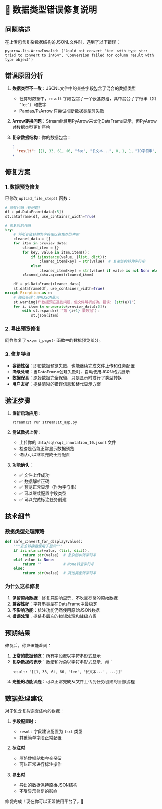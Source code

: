 # 🔧 数据类型错误修复说明

## 问题描述

在上传包含复杂数据结构的JSONL文件时，遇到了以下错误：

```
pyarrow.lib.ArrowInvalid: ("Could not convert 'fee' with type str: tried to convert to int64", 'Conversion failed for column result with type object')
```

## 错误原因分析

1. **数据类型不一致**：JSONL文件中的某些字段包含了混合的数据类型
   - 在你的数据中，`result` 字段包含了一个嵌套数组，其中混合了字符串（如 "fee"）和数字
   - Pandas/PyArrow 在尝试推断数据类型时失败

2. **Arrow转换问题**：Streamlit使用PyArrow来优化DataFrame显示，但PyArrow对数据类型更加严格

3. **复杂数据结构**：你的数据包含：
   ```json
   {
     "result": [[1, 33, 61, 66, "fee", "长文本...", 0, 1, 1, "ID字符串", "2024-05-30 09:21:56", "2024-06-09 06:02:48", 16, "更多文本..."]]
   }
   ```

## 修复方案

### 1. 数据预览修复

已修改 `upload_file_step()` 函数：

```python
# 原有代码（有问题）
df = pd.DataFrame(data[:5])
st.dataframe(df, use_container_width=True)

# 修复后的代码
try:
    # 将所有值转换为字符串以避免类型冲突
    cleaned_data = []
    for item in preview_data:
        cleaned_item = {}
        for key, value in item.items():
            if isinstance(value, (list, dict)):
                cleaned_item[key] = str(value)  # 复杂结构转为字符串
            else:
                cleaned_item[key] = str(value) if value is not None else ""
        cleaned_data.append(cleaned_item)
    
    df = pd.DataFrame(cleaned_data)
    st.dataframe(df, use_container_width=True)
except Exception as e:
    # 降级处理：使用JSON展示
    st.warning(f"数据预览遇到问题，但文件解析成功。错误: {str(e)}")
    for i, item in enumerate(preview_data[:3]):
        with st.expander(f"第 {i+1} 条数据"):
            st.json(item)
```

### 2. 导出预览修复

同样修复了 `export_page()` 函数中的数据预览部分。

### 3. 修复特点

- **容错性强**：即使数据预览失败，也能继续完成文件上传和任务配置
- **降级处理**：当DataFrame创建失败时，自动使用JSON格式展示
- **数据保真**：原始数据完全保留，只是显示时进行了类型转换
- **用户友好**：提供清晰的错误信息和替代显示方案

## 验证步骤

1. **重新启动应用**：
   ```bash
   streamlit run streamlit_app.py
   ```

2. **测试数据上传**：
   - 上传你的 `data/sql/sql_annotation_10.jsonl` 文件
   - 检查是否能正常显示数据预览
   - 确认可以继续完成任务配置

3. **功能确认**：
   - ✅ 文件上传成功
   - ✅ 数据解析正确
   - ✅ 预览正常显示（作为字符串）
   - ✅ 可以继续配置字段类型
   - ✅ 可以完成标注任务创建

## 技术细节

### 数据类型处理策略

```python
def safe_convert_for_display(value):
    """安全转换数据用于显示"""
    if isinstance(value, (list, dict)):
        return str(value)  # 复杂结构转字符串
    elif value is None:
        return ""          # None转空字符串
    else:
        return str(value)  # 其他类型转字符串
```

### 为什么这样修复

1. **保留原始数据**：修复只影响显示，不改变存储的原始数据
2. **兼容性好**：字符串类型在DataFrame中最稳定
3. **不影响功能**：标注功能仍然使用原始JSON数据
4. **错误处理**：提供多层次的错误处理和降级方案

## 预期结果

修复后，你应该能看到：

1. **正常的数据预览**：所有字段都以字符串形式显示
2. **复杂数据的表示**：数组和对象以字符串形式显示，如：
   ```
   result: "[[1, 33, 61, 66, 'fee', '长文本...', ...]]"
   ```
3. **完整的功能流程**：可以正常完成从文件上传到任务创建的全部流程

## 数据处理建议

对于包含复杂嵌套结构的数据：

1. **字段配置时**：
   - `result` 字段建议配置为 `text` 类型
   - 其他简单字段正常配置

2. **标注时**：
   - 原始数据结构完全保留
   - 可以正常进行标注操作

3. **导出时**：
   - 导出的数据保持原始JSON结构
   - 不受显示修复的影响

修复完成！现在你可以正常使用平台了。🎉
